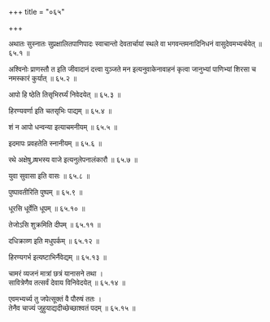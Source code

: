 +++
title = "०६५"

+++

अथातः सुस्नातः सुप्रक्षालितपाणिपादः स्वाचान्तो देवतार्चायां स्थले वा भगवन्तमनादिनिधनं वासुदेवमभ्यर्चयेत् ॥ ६५.१ ॥

अश्विनोः प्राणस्तौ त इति जीवादानं दत्त्वा युञ्जते मन इत्यनुवाकेनावाहनं कृत्वा जानुभ्यां पाणिभ्यां शिरसा च नमस्कारं कुर्यात् ॥ ६५.२ ॥

आपो हि ष्ठेति तिसृभिरर्घ्यं निवेदयेत् ॥ ६५.३ ॥

हिरण्यवर्णा इति चतसृभिः पाद्यम् ॥ ६५.४ ॥

शं न आपो धन्वन्या इत्याचमनीयम् ॥ ६५.५ ॥

इदमापः प्रवहतेति स्नानीयम् ॥ ६५.६ ॥

रथे अक्षेषु व्र्षभस्य वाजे इत्यनुलेपनालंकारौ ॥ ६५.७ ॥

युवा सुवासा इति वासः ॥ ६५.८ ॥

पुष्पावतीरिति पुष्पम् ॥ ६५.९ ॥

धूरसि धूर्वेति धूपम् ॥ ६५.१० ॥

तेजोऽसि शुक्रमिति दीपम् ॥ ६५.११ ॥

दधिक्राव्ण इति मधुपर्कम् ॥ ६५.१२ ॥

हिरण्यगर्भ इत्यष्टाभिर्नैवेद्यम् ॥ ६५.१३ ॥

चामरं व्यजनं मात्रां छत्रं यानासने तथा  ।  
सावित्रेणैव तत्सर्वं देवाय विनिवेदयेत् ॥ ६५.१४ ॥

एवमभ्यर्च्य तु जपेत्सूक्तं वै पौरुषं ततः  ।  
तेनैव चाज्यं जुहुयाद्यदीच्छेच्छाश्वतं पदम्  ॥ ६५.१५ ॥



